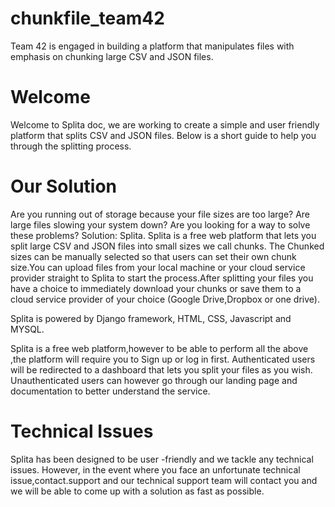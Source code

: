# chunkfile_team42
Team 42 is engaged in building a platform that manipulates files with emphasis on chunking large CSV and JSON files.

# Welcome

Welcome to Splita doc, we are working to create a simple and user friendly platform that splits CSV and JSON files. Below is a short guide to help you through the splitting process.

# Our Solution

Are you running out of storage because your file sizes are too large? Are large files slowing your system  down? Are you looking for a way to solve these problems? Solution: Splita. Splita is a free web platform that lets you split large CSV and JSON files into small sizes we call chunks. The Chunked sizes can be manually selected so that users can set their own chunk size.You can upload files from your local machine or your cloud service provider straight to Splita to start the process.After splitting your files you have a choice to immediately download your chunks or save them to a cloud service provider of your choice (Google Drive,Dropbox or one drive).

Splita is powered by Django framework, HTML, CSS, Javascript and MYSQL.

Splita is a free web platform,however  to be able to perform all the above ,the platform will require you to Sign up or log in first. Authenticated users will be redirected to a dashboard that lets you split your files as you wish. Unauthenticated users can however go through our landing page and documentation to better understand  the service.

# Technical Issues

Splita has been designed to be user -friendly and we tackle any technical issues. However, in the event where you face an unfortunate technical issue,contact.support and our technical support team will contact you and we will be able to come up with a solution as fast as possible.

